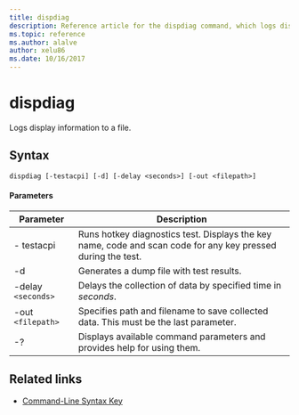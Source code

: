```yaml
---
title: dispdiag
description: Reference article for the dispdiag command, which logs display information to a file.
ms.topic: reference
ms.author: alalve
author: xelu86
ms.date: 10/16/2017
---
```



# dispdiag

Logs display information to a file.

## Syntax

```
dispdiag [-testacpi] [-d] [-delay <seconds>] [-out <filepath>]
```

#### Parameters

| Parameter | Description |
| --------- | ----------- |
| - testacpi | Runs hotkey diagnostics test. Displays the key name, code and scan code for any key pressed during the test. |
| -d | Generates a dump file with test results. |
| -delay `<seconds>` | Delays the collection of data by specified time in *seconds*. |
| -out `<filepath>`  | Specifies path and filename to save collected data. This must be the last parameter. |
| -? | Displays available command parameters and provides help for using them. |

## Related links

- [Command-Line Syntax Key](command-line-syntax-key.md)
